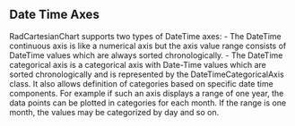 ## Date Time Axes
RadCartesianChart supports two types of DateTime axes:
	- The DateTime continuous axis is like a numerical axis but the axis value range consists of DateTime values which are always sorted chronologically.
	- The DateTime categorical axis is a categorical axis with Date-Time values which are sorted chronologically and is represented by the DateTimeCategoricalAxis class. It also allows definition of categories based on specific date time components. For example if such an axis displays a range of one year, the data points can be plotted in categories for each month. If the range is one month, the values may be categorized by day and so on.

[//]: <keywords: lineseries, datetimecategoricalaxis, datetimecontinuousaxis>